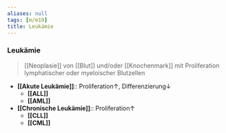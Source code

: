 ```yaml
---
aliases: null
tags: [m/m19]
title: Leukämie
---
```

### Leukämie
> [[Neoplasie]] von [[Blut]] und/oder [[Knochenmark]] mit Proliferation lymphatischer oder myeloischer Blutzellen
- **[[Akute Leukämie]]**:: Proliferation↑, Differenzierung↓ 
	- **[[ALL]]**
	- **[[AML]]**
- **[[Chronische Leukämie]]**:: Proliferation↑ 
	- **[[CLL]]**
	- **[[CML]]**